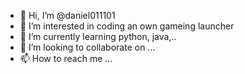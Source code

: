 - 👋 Hi, I’m @daniel011101
- 👀 I’m interested in coding an own gameing launcher 
- 🌱 I’m currently learning python, java,..
- 💞️ I’m looking to collaborate on ...
- 📫 How to reach me ...

<!---
daniel011101/daniel011101 is a ✨ special ✨ repository because its `README.md` (this file) appears on your GitHub profile.
You can click the Preview link to take a look at your changes.
--->
